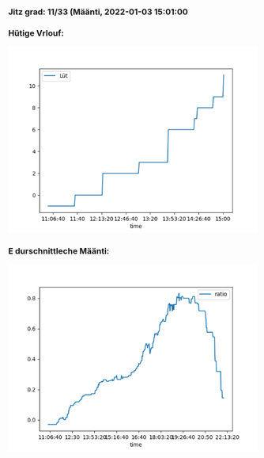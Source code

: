 ### Jitz grad: 11/33 (Määnti, 2022-01-03 15:01:00

### Hütige Vrlouf:
![Graph](Today.png)

### E durschnittleche Määnti:
![Graph](Määnti.png)